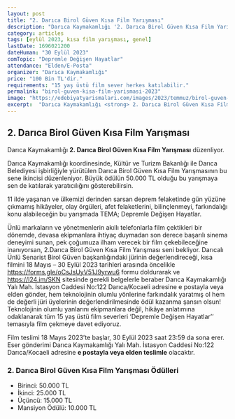 ```yaml
---
layout: post
title: "2. Darıca Birol Güven Kısa Film Yarışması"
description: "Darıca Kaymakamlığı '2. Darıca Birol Güven Kısa Film Yarışması' düzenliyor."
category: articles
tags: [eylül 2023, kısa film yarışması, genel]
lastDate: 1696021200
dateHuman: "30 Eylül 2023"
comTopic: "Depremle Değişen Hayatlar"
attendance: "Elden/E-Posta"
organizer: "Darıca Kaymakamlığı"
price: "100 Bin TL'dir."
requirements: "15 yaş üstü film sever herkes katılabilir."
permalink: "birol-guven-kisa-film-yarismasi-2023"
image: "https://edebiyatyarismalari.com/images/2023/temmuz/birol-guven-kisa-film-yarismasi-2023.jpg"
excerpt:  "Darıca Kaymakamlığı <strong> 2. Darıca Birol Güven Kısa Film Yarışması </strong> düzenliyor."
---
```


## 2. Darıca Birol Güven Kısa Film Yarışması
Darıca Kaymakamlığı **2. Darıca Birol Güven Kısa Film Yarışması** düzenliyor.  

Darıca Kaymakamlığı koordinesinde, Kültür ve Turizm Bakanlığı ile Darıca Belediyesi işbirliğiyle yürütülen Darıca Birol Güven Kısa Film Yarışmasının bu sene ikincisi düzenleniyor. Büyük ödülün 50.000 TL olduğu bu yarışmaya sen de katılarak yaratıcılığını gösterebilirsin.

11 ilde yaşanan ve ülkemizi derinden sarsan deprem felaketinde gün yüzüne çıkmamış hikâyeler, olay örgüleri, afet felaketlerini, bilinçlenmeyi, farkındalığı konu alabileceğin bu yarışmada TEMA; Depremle Değişen Hayatlar.

Ünlü markaların ve yönetmenlerin akıllı telefonlarla film çektikleri bir dönemde, devasa ekipmanlara ihtiyaç duymadan son derece başarılı sinema deneyimi sunan, pek çoğumuza ilham verecek bir film çekebileceğine inanıyorsan, 2.Darıca Birol Güven Kısa Film Yarışması seni bekliyor. Darıcalı Ünlü Senarist Birol Güven başkanlığındaki jürinin değerlendireceği, kısa filmini 18 Mayıs  – 30 Eylül 2023 tarihleri arasında öncelikle https://forms.gle/oCsJsUyV51J9yrwu6 formu doldurarak ve  https://l24.im/SKN sitesinde gerekli belgelerle beraber Darıca Kaymakamlığı Yalı Mah. İstasyon Caddesi No:122 Darıca/Kocaeli adresine e postayla veya elden gönder, hem teknolojinin olumlu yönlerine farkındalık yaratmış ol hem de değerli jüri üyelerinin değerlendirilmesinde ödül kazanma şansın olsun! Teknolojinin olumlu yanlarını ekipmanlara değil, hikâye anlatımına odaklanarak tüm 15 yaş üstü film severleri ‘Depremle Değişen Hayatlar’’ temasıyla film çekmeye davet ediyoruz.

Film teslimi 18 Mayıs 2023’te başlar, 30 Eylül 2023 saat 23:59 da sona erer. Eser gönderimi  Darıca Kaymakamlığı Yalı Mah. İstasyon Caddesi No:122 Darıca/Kocaeli adresine **e postayla veya elden teslimle** olacaktır.


### 2. Darıca Birol Güven Kısa Film Yarışması Ödülleri
- Birinci: 50.000 TL
- İkinci: 25.000 TL
- Üçüncü: 15.000 TL
- Mansiyon Ödülü: 10.000 TL
